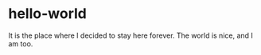 # hello-world
It is the place where I decided  to stay here forever.
The world is nice, and I am too.
